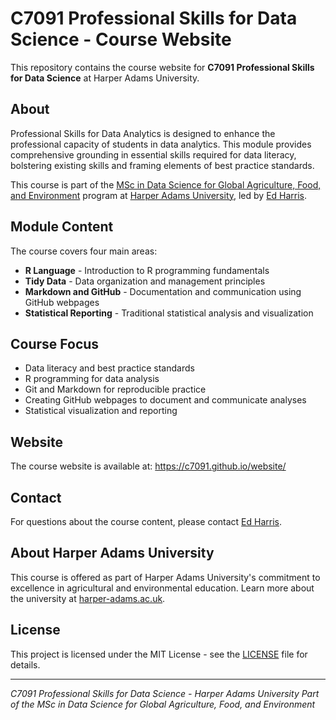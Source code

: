 # C7091 Professional Skills for Data Science - Course Website

This repository contains the course website for **C7091 Professional Skills for Data Science** at Harper Adams University.

## About

Professional Skills for Data Analytics is designed to enhance the professional capacity of students in data analytics. This module provides comprehensive grounding in essential skills required for data literacy, bolstering existing skills and framing elements of best practice standards.

This course is part of the [MSc in Data Science for Global Agriculture, Food, and Environment](https://www.harper-adams.ac.uk/courses/postgraduate/201194/data-science-for-global-agriculture-food-and-environment) program at [Harper Adams University](https://www.harper-adams.ac.uk/), led by [Ed Harris](https://www.harper-adams.ac.uk/general/staff/profile/201620/Edwin-Harris/).

## Module Content

The course covers four main areas:

- **R Language** - Introduction to R programming fundamentals
- **Tidy Data** - Data organization and management principles
- **Markdown and GitHub** - Documentation and communication using GitHub webpages
- **Statistical Reporting** - Traditional statistical analysis and visualization

## Course Focus

- Data literacy and best practice standards
- R programming for data analysis
- Git and Markdown for reproducible practice
- Creating GitHub webpages to document and communicate analyses
- Statistical visualization and reporting

## Website

The course website is available at: https://c7091.github.io/website/

## Contact

For questions about the course content, please contact [Ed Harris](https://www.harper-adams.ac.uk/general/staff/profile/201620/Edwin-Harris/).

## About Harper Adams University

This course is offered as part of Harper Adams University's commitment to excellence in agricultural and environmental education. Learn more about the university at [harper-adams.ac.uk](https://www.harper-adams.ac.uk/).

## License

This project is licensed under the MIT License - see the [LICENSE](LICENSE) file for details.

---

*C7091 Professional Skills for Data Science - Harper Adams University*
*Part of the MSc in Data Science for Global Agriculture, Food, and Environment*
